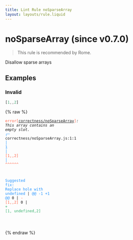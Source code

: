 ```yaml
---
title: Lint Rule noSparseArray
layout: layouts/rule.liquid
---
```


# noSparseArray (since v0.7.0)

> This rule is recommended by Rome.

Disallow sparse arrays

## Examples

### Invalid

```jsx
[1,,2]
```

{% raw %}<pre class="language-text"><code class="language-text"><span style="color: Tomato;">error</span><span style="color: Tomato;">[</span><span style="color: Tomato;"><a href="https://rome.tools/docs/lint/rules/noSparseArray/">correctness/noSparseArray</a></span><span style="color: Tomato;">]</span><em>: </em><em>This </em><em><em>array</em></em><em> contains an </em><em><em>empty slot</em></em><em>.</em>
  <span style="color: rgb(38, 148, 255);">┌</span><span style="color: rgb(38, 148, 255);">─</span> correctness/noSparseArray.js:1:1
  <span style="color: rgb(38, 148, 255);">│</span>
<span style="color: rgb(38, 148, 255);">1</span> <span style="color: rgb(38, 148, 255);">│</span> <span style="color: Tomato;">[</span><span style="color: Tomato;">1</span><span style="color: Tomato;">,</span><span style="color: Tomato;">,</span><span style="color: Tomato;">2</span><span style="color: Tomato;">]</span>
  <span style="color: rgb(38, 148, 255);">│</span> <span style="color: Tomato;">^</span><span style="color: Tomato;">^</span><span style="color: Tomato;">^</span><span style="color: Tomato;">^</span><span style="color: Tomato;">^</span><span style="color: Tomato;">^</span>

<span style="color: rgb(38, 148, 255);">Suggested fix</span><span style="color: rgb(38, 148, 255);">: </span><span style="color: rgb(38, 148, 255);">Replace hole with undefined</span>
    | <span style="color: rgb(38, 148, 255);">@@ -1 +1 @@</span>
0   | <span style="color: Tomato;">- </span><span style="color: Tomato;">[1,,2]</span>
  0 | <span style="color: MediumSeaGreen;">+ </span><span style="color: MediumSeaGreen;">[1, undefined,2]</span>

</code></pre>{% endraw %}

